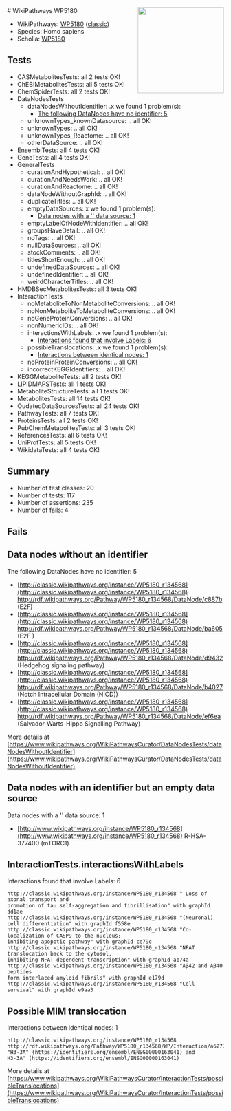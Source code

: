 <img style="float: right; width: 200px" src="https://upload.wikimedia.org/wikipedia/commons/thumb/8/83/Wplogo_with_text_500.png/640px-Wplogo_with_text_500.png" />
# WikiPathways WP5180

* WikiPathways: [WP5180](https://wikipathways.org/pathways/WP5180) ([classic](https://classic.wikipathways.org/instance/WP5180))
* Species: Homo sapiens
* Scholia: [WP5180](https://scholia.toolforge.org/wikipathways/WP5180)
## Tests
* CASMetabolitesTests: all 2 tests OK!
* ChEBIMetabolitesTests: all 5 tests OK!
* ChemSpiderTests: all 2 tests OK!
* DataNodesTests
    * dataNodesWithoutIdentifier: .x we found 1 problem(s):
        * [The following DataNodes have no identifier: 5](#d2d32fa4)
    * unknownTypes_knownDatasource: .. all OK!
    * unknownTypes: .. all OK!
    * unknownTypes_Reactome: .. all OK!
    * otherDataSource: .. all OK!
* EnsemblTests: all 4 tests OK!
* GeneTests: all 4 tests OK!
* GeneralTests
    * curationAndHypothetical: .. all OK!
    * curationAndNeedsWork: .. all OK!
    * curationAndReactome: .. all OK!
    * dataNodeWithoutGraphId: .. all OK!
    * duplicateTitles: .. all OK!
    * emptyDataSources: x we found 1 problem(s):
        * [Data nodes with a '' data source: 1](#3d121fcc)
    * emptyLabelOfNodeWithIdentifier: .. all OK!
    * groupsHaveDetail: .. all OK!
    * noTags: .. all OK!
    * nullDataSources: .. all OK!
    * stockComments: .. all OK!
    * titlesShortEnough: .. all OK!
    * undefinedDataSources: .. all OK!
    * undefinedIdentifier: .. all OK!
    * weirdCharacterTitles: .. all OK!
* HMDBSecMetabolitesTests: all 3 tests OK!
* InteractionTests
    * noMetaboliteToNonMetaboliteConversions: .. all OK!
    * noNonMetaboliteToMetaboliteConversions: .. all OK!
    * noGeneProteinConversions: .. all OK!
    * nonNumericIDs: .. all OK!
    * interactionsWithLabels: .x we found 1 problem(s):
        * [Interactions found that involve Labels: 6](#630d267d)
    * possibleTranslocations: .x we found 1 problem(s):
        * [Interactions between identical nodes: 1](#1c118206)
    * noProteinProteinConversions: .. all OK!
    * incorrectKEGGIdentifiers: .. all OK!
* KEGGMetaboliteTests: all 2 tests OK!
* LIPIDMAPSTests: all 1 tests OK!
* MetaboliteStructureTests: all 1 tests OK!
* MetabolitesTests: all 14 tests OK!
* OudatedDataSourcesTests: all 24 tests OK!
* PathwayTests: all 7 tests OK!
* ProteinsTests: all 2 tests OK!
* PubChemMetabolitesTests: all 3 tests OK!
* ReferencesTests: all 6 tests OK!
* UniProtTests: all 5 tests OK!
* WikidataTests: all 4 tests OK!


## Summary

* Number of test classes: 20
* Number of tests: 117
* Number of assertions: 235
* Number of fails: 4

## Fails

<a name="d2d32fa4" />

## Data nodes without an identifier

The following DataNodes have no identifier: 5

* [http://classic.wikipathways.org/instance/WP5180_r134568](http://classic.wikipathways.org/instance/WP5180_r134568) http://rdf.wikipathways.org/Pathway/WP5180_r134568/DataNode/c887b (E2F)
* [http://classic.wikipathways.org/instance/WP5180_r134568](http://classic.wikipathways.org/instance/WP5180_r134568) http://rdf.wikipathways.org/Pathway/WP5180_r134568/DataNode/ba605 (E2F
)
* [http://classic.wikipathways.org/instance/WP5180_r134568](http://classic.wikipathways.org/instance/WP5180_r134568) http://rdf.wikipathways.org/Pathway/WP5180_r134568/DataNode/d9432 (Hedgehog signaling pathway)
* [http://classic.wikipathways.org/instance/WP5180_r134568](http://classic.wikipathways.org/instance/WP5180_r134568) http://rdf.wikipathways.org/Pathway/WP5180_r134568/DataNode/b4027 (Notch Intracellular Domain (NICD))
* [http://classic.wikipathways.org/instance/WP5180_r134568](http://classic.wikipathways.org/instance/WP5180_r134568) http://rdf.wikipathways.org/Pathway/WP5180_r134568/DataNode/ef6ea (Salvador-Warts-Hippo 
Signalling Pathway)


More details at [https://www.wikipathways.org/WikiPathwaysCurator/DataNodesTests/dataNodesWithoutIdentifier](https://www.wikipathways.org/WikiPathwaysCurator/DataNodesTests/dataNodesWithoutIdentifier)

<a name="3d121fcc" />

## Data nodes with an identifier but an empty data source

Data nodes with a '' data source: 1

* [http://www.wikipathways.org/instance/WP5180_r134568](http://www.wikipathways.org/instance/WP5180_r134568) R-HSA-377400 (mTORC1)


<a name="630d267d" />

## InteractionTests.interactionsWithLabels

Interactions found that involve Labels: 6
```
http://classic.wikipathways.org/instance/WP5180_r134568 " Loss of axonal transport and 
promotion of tau self-aggregation and fibrillisation" with graphId dd1ae
http://classic.wikipathways.org/instance/WP5180_r134568 "(Neuronal) cell differentiation" with graphId f558e
http://classic.wikipathways.org/instance/WP5180_r134568 "Co-localization of CASP9 to the nucleus;
inhibiting apopotic pathway" with graphId ce79c
http://classic.wikipathways.org/instance/WP5180_r134568 "NFAT translocation back to the cytosol,
inhibiting NFAT-dependent transcription" with graphId ab74a
http://classic.wikipathways.org/instance/WP5180_r134568 "Aβ42 and Aβ40 peptides 
form interlaced amyloid fibrils" with graphId e179d
http://classic.wikipathways.org/instance/WP5180_r134568 "Cell survival" with graphId e9aa3
```

<a name="1c118206" />

## Possible MIM translocation

Interactions between identical nodes: 1
```
http://classic.wikipathways.org/instance/WP5180_r134568 http://rdf.wikipathways.org/Pathway/WP5180_r134568/WP/Interaction/a6277 "H3-3A" (https://identifiers.org/ensembl/ENSG00000163041) and 
H3-3A" (https://identifiers.org/ensembl/ENSG00000163041)
```

More details at [https://www.wikipathways.org/WikiPathwaysCurator/InteractionTests/possibleTranslocations](https://www.wikipathways.org/WikiPathwaysCurator/InteractionTests/possibleTranslocations)

